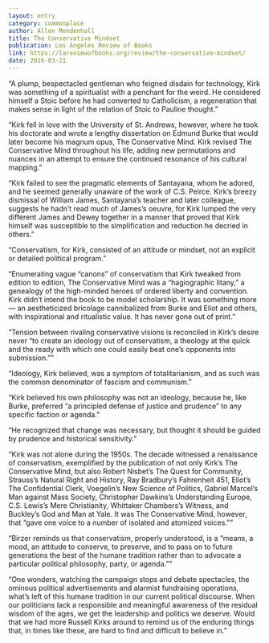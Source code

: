 ```yaml
---
layout: entry
category: commonplace
author: Allen Mendenhall
title: The Conservative Mindset
publication: Los Angeles Review of Books
link: https://lareviewofbooks.org/review/the-conservative-mindset/
date: 2016-03-21
---
```


“A plump, bespectacled gentleman who feigned disdain for technology, Kirk was something of a spiritualist with a penchant for the weird. He considered himself a Stoic before he had converted to Catholicism, a regeneration that makes sense in light of the relation of Stoic to Pauline thought.”

“Kirk fell in love with the University of St. Andrews, however, where he took his doctorate and wrote a lengthy dissertation on Edmund Burke that would later become his magnum opus, The Conservative Mind. Kirk revised The Conservative Mind throughout his life, adding new permutations and nuances in an attempt to ensure the continued resonance of his cultural mapping.”

“Kirk failed to see the pragmatic elements of Santayana, whom he adored, and he seemed generally unaware of the work of C.S. Peirce. Kirk’s breezy dismissal of William James, Santayana’s teacher and later colleague, suggests he hadn’t read much of James’s oeuvre, for Kirk lumped the very different James and Dewey together in a manner that proved that Kirk himself was susceptible to the simplification and reduction he decried in others.”

“Conservatism, for Kirk, consisted of an attitude or mindset, not an explicit or detailed political program.”

“Enumerating vague “canons” of conservatism that Kirk tweaked from edition to edition, The Conservative Mind was a “hagiographic litany,” a genealogy of the high-minded heroes of ordered liberty and convention. Kirk didn’t intend the book to be model scholarship. It was something more — an aestheticized bricolage cannibalized from Burke and Eliot and others, with inspirational and ritualistic value. It has never gone out of print.”

“Tension between rivaling conservative visions is reconciled in Kirk’s desire never “to create an ideology out of conservatism, a theology at the quick and the ready with which one could easily beat one’s opponents into submission.””

“Ideology, Kirk believed, was a symptom of totalitarianism, and as such was the common denominator of fascism and communism.”

“Kirk believed his own philosophy was not an ideology, because he, like Burke, preferred “a principled defense of justice and prudence” to any specific faction or agenda.”

“He recognized that change was necessary, but thought it should be guided by prudence and historical sensitivity.”

“Kirk was not alone during the 1950s. The decade witnessed a renaissance of conservatism, exemplified by the publication of not only Kirk’s The Conservative Mind, but also Robert Nisbet’s The Quest for Community, Strauss’s Natural Right and History, Ray Bradbury’s Fahrenheit 451, Eliot’s The Confidential Clerk, Voegelin’s New Science of Politics, Gabriel Marcel’s Man against Mass Society, Christopher Dawkins’s Understanding Europe, C.S. Lewis’s Mere Christianity, Whittaker Chambers’s Witness, and Buckley’s God and Man at Yale. It was The Conservative Mind, however, that “gave one voice to a number of isolated and atomized voices.””

“Birzer reminds us that conservatism, properly understood, is a “means, a mood, an attitude to conserve, to preserve, and to pass on to future generations the best of the humane tradition rather than to advocate a particular political philosophy, party, or agenda.””

“One wonders, watching the campaign stops and debate spectacles, the ominous political advertisements and alarmist fundraising operations, what’s left of this humane tradition in our current political discourse. When our politicians lack a responsible and meaningful awareness of the residual wisdom of the ages, we get the leadership and politics we deserve. Would that we had more Russell Kirks around to remind us of the enduring things that, in times like these, are hard to find and difficult to believe in.”
